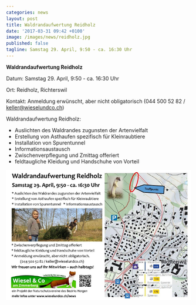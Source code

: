 ```yaml
---
categories: news
layout: post
title: Waldrandaufwertung Reidholz
date: '2017-03-31 09:42 +0100'
image: /images/news/reidholz.jpg
published: false
tagline: Samstag 29. April, 9:50 - ca. 16:30 Uhr
---
```


**Waldrandaufwertung Reidholz**

Datum: Samstag 29. April, 9:50 - ca. 16:30 Uhr

Ort:   Reidholz, Richterswil

Kontakt: Anmeldung erwünscht, aber nicht obligatorisch
(044 500 52 82 / keller@wieselundco.ch)

Waldrandaufwertung Reidholz:
* Auslichten des Waldrandes zugunsten der Artenvielfalt
* Erstellung von Asthaufen spezifisch für Kleinraubtiere
* Installation von Spurentunnel
* Informationsaustausch
* Zwischenverpflegung und Zmittag offeriert
* feldtaugliche Kleidung und Handschuhe von Vorteil

<img class="float-left mr-20" src="/images/news/reidholz2.jpg" />
